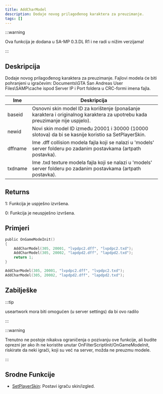 ```yaml
---
title: AddCharModel
description: Dodaje novog prilagođenog karaktera za preuzimanje.
tags: []
---
```


:::warning

Ova funkcija je dodana u SA-MP 0.3.DL R1 i ne radi u nižim verzijama!

:::

## Deskripcija

Dodaje novog prilagođenog karaktera za preuzimanje. Fajlovi modela će biti pohranjeni u igračevim: Documents\GTA San Andreas User Files\SAMP\cache ispod Server IP i Port foldera u CRC-formi imena fajla.

| Ime     | Deskripcija                                                                                                                  |
| ------- | ---------------------------------------------------------------------------------------------------------------------------- |
| baseid  | Osnovni skin model ID za korištenje (ponašanje karaktera i originalnog karaktera za upotrebu kada preuzimanje nije uspjelo). |
| newid   | Novi skin model ID između 20001 i 30000 (10000 slotova) da bi se kasnije koristio sa SetPlayerSkin.                          |
| dffname | Ime .dff collision modela fajla koji se nalazi u 'models' server folderu po zadanim postavkama (artpath postavka).           |
| txdname | Ime .txd texture modela fajla koji se nalazi u 'models' server folderu po zadanim postavkama (artpath postavka).             |

## Returns

1: Funkcija je uspješno izvršena.

0: Funkcija je neuspješno izvršena.

## Primjeri

```c
public OnGameModeInit()
{
    AddCharModel(305, 20001, "lvpdpc2.dff", "lvpdpc2.txd");
    AddCharModel(305, 20002, "lapdpd2.dff", "lapdpd2.txd");
    return 1;
}
```

```c
AddCharModel(305, 20001, "lvpdpc2.dff", "lvpdpc2.txd");
AddCharModel(305, 20002, "lapdpd2.dff", "lapdpd2.txd");
```

## Zabilješke

:::tip

useartwork mora biti omogućen (u server settings) da bi ovo radilo

:::

:::warning

Trenutno ne postoje nikakva ograničenja o pozivanju ove funkcije, ali budite oprezni jer ako ih ne koristite unutar OnFilterScriptInit/OnGameModeInit, riskirate da neki igrači, koji su već na server, možda ne preuzmu modele.

:::

## Srodne Funkcije

- [SetPlayerSkin](SetPlayerSkin.md): Postavi igraču skin/izgled.
